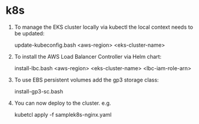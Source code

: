 # k8s


1. To manage the EKS cluster locally via kubectl the local context needs to be updated:  

   update-kubeconfig.bash \<aws-region\> \<eks-cluster-name\>


2. To install the AWS Load Balancer Controller via Helm chart:

   install-lbc.bash \<aws-region\> \<eks-cluster-name\> \<lbc-iam-role-arn\>


3. To use EBS persistent volumes add the gp3 storage class:

   install-gp3-sc.bash


4. You can now deploy to the cluster.  e.g.

   kubetcl apply -f samplek8s-nginx.yaml 


